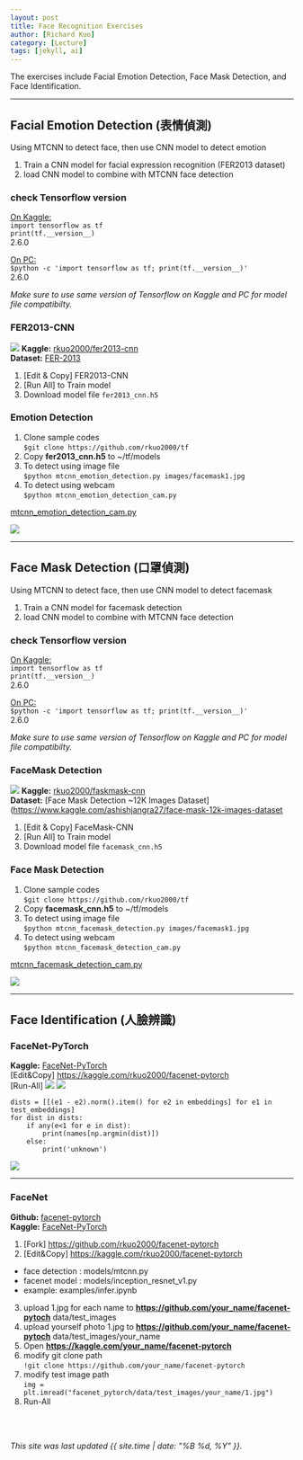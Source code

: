 ```yaml
---
layout: post
title: Face Recognition Exercises
author: [Richard Kuo]
category: [Lecture]
tags: [jekyll, ai]
---
```


The exercises include Facial Emotion Detection, Face Mask Detection, and Face Identification.

---
## Facial Emotion Detection (表情偵測)
Using MTCNN to detect face, then use CNN model to detect emotion
1. Train a CNN model for facial expression recognition (FER2013 dataset)
2. load CNN model to combine with MTCNN face detection

### check Tensorflow version
<u>On Kaggle:</u><br> 
`import tensorflow as tf`<br>
`print(tf.__version__)`<br>
2.6.0

<u>On PC:</u><br>
`$python -c 'import tensorflow as tf; print(tf.__version__)' `<br>
2.6.0

*Make sure to use same version of Tensorflow on Kaggle and PC for model file compatibilty.*

### FER2013-CNN
![](https://static-01.hindawi.com/articles/cin/volume-2018/7208794/figures/7208794.fig.003.svgz)
**Kaggle:** [rkuo2000/fer2013-cnn](https://kaggle.com/rkuo2000/fer2013-cnn)<br>
**Dataset:** [FER-2013](https://www.kaggle.com/msambare/fer2013)<br>
1. [Edit & Copy] FER2013-CNN 
2. [Run All] to Train model
3. Download model file `fer2013_cnn.h5`

### Emotion Detection
1. Clone sample codes<br>
`$git clone https://github.com/rkuo2000/tf`<br>
2. Copy **fer2013_cnn.h5** to ~/tf/models<br>
3. To detect using image file<br>
`$python mtcnn_emotion_detection.py images/facemask1.jpg`<br>
4. To detect using webcam<br>
`$python mtcnn_emotion_detection_cam.py`<br>

[mtcnn_emotion_detection_cam.py](https://github.com/rkuo2000/tf/blob/master/mtcnn_emotion_detection_cam.py)

![](https://github.com/rkuo2000/AI-course/blob/gh-pages/images/facial_emotion_detection.png?raw=true)

---
## Face Mask Detection (口罩偵測)
Using MTCNN to detect face, then use CNN model to detect facemask
1. Train a CNN model for facemask detection
2. load CNN model to combine with MTCNN face detection

### check Tensorflow version
<u>On Kaggle:</u><br> 
`import tensorflow as tf`<br>
`print(tf.__version__)`<br>
2.6.0

<u>On PC:</u><br>
`$python -c 'import tensorflow as tf; print(tf.__version__)' `<br>
2.6.0

*Make sure to use same version of Tensorflow on Kaggle and PC for model file compatibilty.*

### FaceMask Detection
![](https://github.com/rkuo2000/AI-course/blob/gh-pages/images/facemask_detection_12k_images_dataset.png?raw=true)
**Kaggle:** [rkuo2000/faskmask-cnn](https://kaggle.com/rkuo2000/facemask-cnn)<br>
**Dataset:** [Face Mask Detection ~12K Images Dataset](https://www.kaggle.com/ashishjangra27/face-mask-12k-images-dataset<br>
1. [Edit & Copy] FaceMask-CNN 
2. [Run All] to Train model
3. Download model file `facemask_cnn.h5`

### Face Mask Detection
1. Clone sample codes<br>
`$git clone https://github.com/rkuo2000/tf`<br>
2. Copy **facemask_cnn.h5** to ~/tf/models<br>
3. To detect using image file<br>
`$python mtcnn_facemask_detection.py images/facemask1.jpg`<br>
4. To detect using webcam<br>
`$python mtcnn_facemask_detection_cam.py`<br>

[mtcnn_facemask_detection_cam.py](https://github.com/rkuo2000/tf/blob/master/mtcnn_facemask_detection_cam.py)

![](https://github.com/rkuo2000/AI-course/blob/gh-pages/images/face_mask_detection.png?raw=true)

---
## Face Identification (人臉辨識)
### FaceNet-PyTorch
**Kaggle:** [FaceNet-PyTorch](https://kaggle.com/rkuo2000/FaceNet-PyTorch)<br>
[Edit&Copy] https://kaggle.com/rkuo2000/facenet-pytorch<br>
[Run-All]
![](https://middleeast.in-24.com/entertainment/temp/resized/medium_2021-09-28-7fdde6cee2.jpg)
![](https://github.com/rkuo2000/AI-course/blob/gh-pages/images/FaceNet_PyTorch_embeddings.png?raw=true)
```
dists = [[(e1 - e2).norm().item() for e2 in embeddings] for e1 in test_embeddings]
for dist in dists:
    if any(e<1 for e in dist):
        print(names[np.argmin(dist)])
    else:
        print('unknown')
```
![](https://github.com/rkuo2000/AI-course/blob/gh-pages/images/FaceNet_PyTorch_result.png?raw=true)

---
### FaceNet
**Github:** [facenet-pytorch](https://github.com/rkuo2000/facenet-pytorch)<br>
**Kaggle:** [FaceNet-PyTorch](https://kaggle.com/rkuo2000/FaceNet-PyTorch)<br>

1. [Fork] https://github.com/rkuo2000/facenet-pytorch
2. [Edit&Copy] https://kaggle.com/rkuo2000/facenet-pytorch<br>
* face detection : models/mtcnn.py<br>
* facenet model : models/inception_resnet_v1.py<br>
* example: examples/infer.ipynb<br>
3. upload 1.jpg for each name to **https://github.com/your_name/facenet-pytoch**  data/test_images
4. upload yourself photo 1.jpg to **https://github.com/your_name/facenet-pytoch** data/test_images/your_name
5. Open **https://kaggle.com/your_name/facenet-pytorch**
6. modify git clone path<br>
`!git clone https://github.com/your_name/facenet-pytorch`<br>
7. modify test image path<br>
`img = plt.imread("facenet_pytorch/data/test_images/your_name/1.jpg")`<br>
8. Run-All

<br>
<br>

*This site was last updated {{ site.time | date: "%B %d, %Y" }}.*

